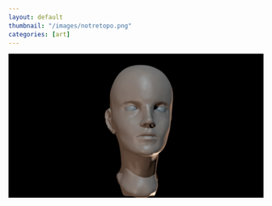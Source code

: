 ```yaml
---
layout: default
thumbnail: "/images/notretopo.png"
categories: [art]
---
```


![image](/images/notretopo.png)